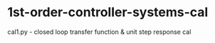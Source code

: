 # 1st-order-controller-systems-cal
cal1.py - closed loop transfer function & unit step response cal
